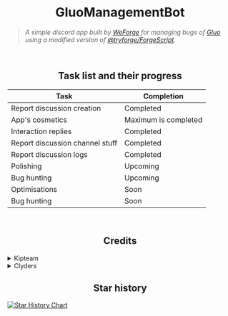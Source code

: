 <h1 align="center">GluoManagementBot</h1>

> *A simple discord app built by [WeForge](https://github.com/WeForge) for managing bugs of [Gluo](https://gluo.xyz) using a modified version of [@tryforge/ForgeScript](https://github.com/Clyders/fogeskript).*
<br>
<h2 align="center">Task list and their progress</h2>

Task|Completion
-|-
Report discussion creation|Completed 
App's cosmetics|Maximum is completed
Interaction replies|Completed 
Report discussion channel stuff|Completed
Report discussion logs|Completed
Polishing|Upcoming
Bug hunting|Upcoming
Optimisations|Soon
Bug hunting|Soon
<br>
<h2 align="center">Credits</h2>
<details><summary>Kipteam</summary>
Helped with some incredible ideas and suggestions.
</details>
<details><summary>Clyders</summary>Helped in making the design of embeds.</details>
<h2 align="center">Star history</h2>
<a href="https://star-history.com/#WeForge/GluoManagementBot&Timeline">
  <picture>
    <source media="(prefers-color-scheme: dark)" srcset="https://api.star-history.com/svg?repos=WeForge/GluoManagementBot&type=Timeline&theme=dark" />
    <source media="(prefers-color-scheme: light)" srcset="https://api.star-history.com/svg?repos=WeForge/GluoManagementBot&type=Timeline" />
    <img alt="Star History Chart" src="https://api.star-history.com/svg?repos=WeForge/GluoManagementBot&type=Timeline" />
  </picture>
</a>
